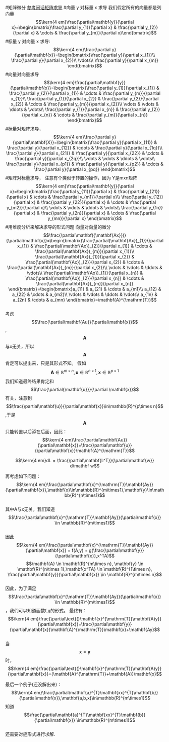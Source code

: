 #矩阵微分
[参考闲话矩阵求导](http://xuehy.github.io/blog/2014/04/18/2014-04-18-matrixcalc/index.html)
#向量 y 对标量 x 求导
我们假定所有的向量都是列向量
$$\kern{4 em}\frac{\partial\mathbf{y}}{\partial x}=\begin{bmatrix}\frac{\partial y_{1}}{\partial x} & \frac{\partial y_{2}}{\partial x} & \cdots & \frac{\partial y_{m}}{\partial x}\end{bmatrix}$$
#标量 y 对向量 x 求导:
$$\kern{4 em}\frac{\partial y}{\partial\mathbf{x}}=\begin{bmatrix}\frac{\partial y}{\partial x_{1}}\\
\frac{\partial y}{\partial x_{2}}\\
\vdots\\
\frac{\partial y}{\partial x_{m}}
\end{bmatrix}$$
#向量对向量求导
$$\kern{4 em}\frac{\partial\mathbf{y}}{\partial\mathbf{x}}=\begin{bmatrix}\frac{\partial y_{1}}{\partial x_{1}} & \frac{\partial y_{2}}{\partial x_{1}} & \cdots & \frac{\partial y_{m}}{\partial x_{1}}\\
\frac{\partial y_{1}}{\partial x_{2}} & \frac{\partial y_{2}}{\partial x_{2}} & \cdots & \frac{\partial y_{m}}{\partial x_{2}}\\
\vdots & \vdots & \ddots & \vdots\\
\frac{\partial y_{1}}{\partial x_{n}} & \frac{\partial y_{2}}{\partial x_{n}} & \cdots & \frac{\partial y_{m}}{\partial x_{n}}
\end{bmatrix}$$
#标量对矩阵求导，
$$\kern{4 em}\frac{\partial y}{\partial\mathbf{X}}=\begin{bmatrix}\frac{\partial y}{\partial x_{11}} & \frac{\partial y}{\partial x_{12}} & \cdots & \frac{\partial y}{\partial x_{1q}}\\
\frac{\partial y}{\partial x_{21}} & \frac{\partial y}{\partial x_{22}} & \cdots & \frac{\partial y}{\partial x_{2q}}\\
\vdots & \vdots & \ddots & \vdots\\
\frac{\partial y}{\partial x_{p1}} & \frac{\partial y}{\partial x_{p2}} & \cdots & \frac{\partial y}{\partial x_{pq}}
\end{bmatrix}$$
#矩阵对标量求导，
注意有个类似于转置的操作，因为 Y是mxn矩阵  
$$\kern{4 em}\frac{\partial\mathbf{y}}{\partial x}=\begin{bmatrix}\frac{\partial y_{11}}{\partial x} & \frac{\partial y_{21}}{\partial x} & \cdots & \frac{\partial y_{m1}}{\partial x}\\
\frac{\partial y_{12}}{\partial x} & \frac{\partial y_{22}}{\partial x} & \cdots & \frac{\partial y_{m2}}{\partial x}\\
\vdots & \vdots & \ddots & \vdots\\
\frac{\partial y_{1n}}{\partial x} & \frac{\partial y_{2n}}{\partial x} & \cdots & \frac{\partial y_{mn}}{\partial x}
\end{bmatrix}$$
#用维度分析来解决求导的形式问题
向量对向量的微分
$$\frac{\partial\mathbf({\mathbf{Ax}})}{\partial\mathbf{x}}=\begin{bmatrix}\frac{\partial(\mathbf{Ax})_{1}}{\partial x_{1}} & \frac{\partial(\mathbf{Ax})_{2}}{\partial x_{1}} & \cdots & \frac{\partial(\mathbf{Ax})_{m}}{\partial x_{1}}\\
\frac{\partial(\mathbf{Ax})_{1}}{\partial x_{2}} & \frac{\partial(\mathbf{Ax})_{2}}{\partial x_{2}} & \cdots & \frac{\partial(\mathbf{Ax})_{m}}{\partial x_{2}}\\
\vdots & \vdots & \ddots & \vdots\\
\frac{\partial(\mathbf{Ax})_{1}}{\partial x_{n}} & \frac{\partial(\mathbf{Ax})_{2}}{\partial x_{n}} & \cdots & \frac{\partial(\mathbf{Ax})_{m}}{\partial x_{n}}
\end{bmatrix}=\begin{bmatrix}a_{11} & a_{21} & \cdots & a_{m1}\\
a_{12} & a_{22} & \cdots & a_{m2}\\
\vdots & \vdots & \ddots & \vdots\\
a_{1n} & a_{2n} & \cdots & a_{mn}
\end{bmatrix}=\mathbf{A}^{\mathrm{T}}$$   
考虑$$\frac{\partial\mathbf{Au}}{\partial\mathbf{x}}$$,$$\mathbf{A}$$与x无关，所以$$\mathbf{A}$$肯定可以提出来，只是其形式不知。
假如$$\mathbf{A}\in\mathbb{R}^{m\times n},\mathbf{u}\in\mathbb{R}^{n\times1},\mathbf{x}\in\mathbb{R}^{p\times1}$$
我们知道最终结果肯定和$$\frac{\partial{\mathbf{u}}}{\partial \mathbf{x}}$$有关，注意到$$\frac{\partial\mathbf{u}}{\partial\mathbf{x}}\in\mathbb{R}^{p\times n}$$,于是$$\mathbf{A}$$只能转置以后添在后面，因此：   
$$\kern{4 em}\frac{\partial\mathbf{Au}}{\partial\mathbf{x}}=\frac{\partial\mathbf{u}}{\partial\mathbf{x}}\mathbf{A}^{\mathrm{T}}$$   

$$\kern{4 em}dL = \frac{\partial\mathbf{L^T}}{\partial\mathbf{w}} d\mathbf w$$   

再考虑如下问题：  
$$\kern{4 em}\frac{\partial\mathbf{x}^{\mathrm{T}}\mathbf{Ay}}{\partial\mathbf{x}},\mathbf{x}\in\mathbb{R}^{m\times1},\mathbf{y}\in\mathbb{R}^{n\times1}$$   
其中A与x无关，我们知道     $$\frac{\partial\mathbf{x}^{\mathrm{T}}\mathbf{Ay}}{\partial\mathbf{x}} \in \mathbb{R}^{m\times1}$$   
因此   
$$\kern{4 em}\frac{\partial\mathbf{x}^{\mathrm{T}}\mathbf{Ay}}{\partial\mathbf{x}} = f(A,y) + g(\frac{\partial\mathbf{y}}{\partial\mathbf{x}},x^TA)$$
$$\mathbf{A} \in \mathbf{R}^{m\times n}, \mathbf{y} \in \mathbf{R}^{n\times 1},\mathbf{x^TA} \in \mathbf{R}^{1\times n}, \frac{\partial\mathbf{y}}{\partial\mathbf{x}} \in \mathbf{R}^{m\times n}$$     
因此，为了满足      $$\frac{\partial\mathbf{x}^{\mathrm{T}}\mathbf{Ay}}{\partial\mathbf{x}} \in \mathbb{R}^{m\times1}$$，我们可以知道函数f,g的形式。
最终有：   
$$\kern{4 em}\frac{\partial\text{(}\mathbf{x}^{\mathrm{T}}\mathbf{A)y}}{\partial\mathbf{x}}=\frac{\partial\mathbf{y}}{\partial\mathbf{x}}\mathbf{A}^{\mathrm{T}}\mathbf{x}+\mathbf{Ay}$$   
当$$ \mathbf{x} = \mathbf{y}$$时，   
$$\kern{4 em}\frac{\partial\text{(}\mathbf{x}^{\mathrm{T}}\mathbf{A)y}}{\partial\mathbf{x}}=(\mathbf{A}^{\mathrm{T}}+\mathbf{A})\mathbf{x}$$   

最后一个例子(还没解出来)：   
$$\kern{4 em}\frac{\partial\mathbf{a}^{T}\mathbf{xx}^{T}\mathbf{b}}{\partial\mathbf{x}},\mathbf{a,b,x}\in\mathbb{R}^{m\times1}$$
知道   $$\frac{\partial\mathbf{a}^{T}\mathbf{xx}^{T}\mathbf{b}}{\partial\mathbf{x}} \in\mathbb{R}^{m\times1}$$   
还需要对迹形式进行求解.